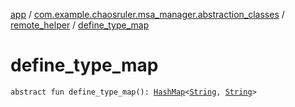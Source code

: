 [app](../../index.md) / [com.example.chaosruler.msa_manager.abstraction_classes](../index.md) / [remote_helper](index.md) / [define_type_map](.)

# define_type_map

`abstract fun define_type_map(): `[`HashMap`](https://kotlinlang.org/api/latest/jvm/stdlib/kotlin.collections/-hash-map/index.html)`<`[`String`](https://kotlinlang.org/api/latest/jvm/stdlib/kotlin/-string/index.html)`, `[`String`](https://kotlinlang.org/api/latest/jvm/stdlib/kotlin/-string/index.html)`>`